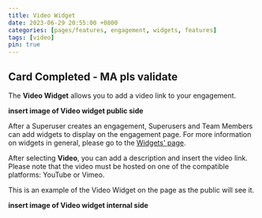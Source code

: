 ```yaml
---
title: Video Widget
date: 2023-06-29 20:55:00 +0800
categories: [pages/features, engagement, widgets, features]
tags: [video]
pin: true
---
```


## Card Completed - MA pls validate 

The **Video Widget** allows you to add a video link to your engagement.

  **insert image of Video widget public side**  
  
After a Superuser creates an engagement, Superusers and Team Members can add widgets to display on the engagement page. For more information on widgets in general, please go to the [Widgets' page](/met-guide/posts/widgets/).

After selecting **Video**, you can add a description and insert the video link. Please note that the video must be hosted on one of the compatible platforms: YouTube or Vimeo.  

This is an example of the Video Widget on the page as the public will see it.

 **insert image of Video widget internal side**  


